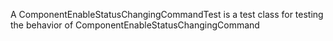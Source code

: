 A ComponentEnableStatusChangingCommandTest is a test class for testing the behavior of ComponentEnableStatusChangingCommand